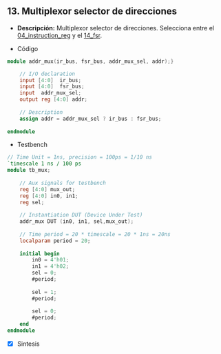 ## 13. Multiplexor selector de direcciones

- **Descripción:** Multiplexor selector de direcciones. Selecciona entre el [04_instruction_reg](04_instruction_reg.md) y el [14_fsr](14_fsr.md).

- Código
```verilog
module addr_mux(ir_bus, fsr_bus, addr_mux_sel, addr);}

	// I/O declaration
	input [4:0]  ir_bus;
	input [4:0]  fsr_bus;
	input  addr_mux_sel;
	output reg [4:0] addr;
	
	// Description
	assign addr = addr_mux_sel ? ir_bus : fsr_bus;  
	
endmodule
```

 - Testbench
```verilog
// Time Unit = 1ns, precision = 100ps = 1/10 ns
`timescale 1 ns / 100 ps  
module tb_mux; 
	
	// Aux signals for testbench
	reg [4:0] mux_out;
	reg [4:0] in0, in1;
	reg sel;
	
	// Instantiation DUT (Device Under Test)
	addr_mux DUT (in0, in1, sel,mux_out);
	
	// Time period = 20 * timescale = 20 * 1ns = 20ns
	localparam period = 20;
	
	initial begin	
		in0 = 4'h01;
		in1 = 4'h02;
		sel = 0;
		#period;
		
		sel = 1;
		#period; 
		
		sel = 0;
		#period;
	end
endmodule
```

- [x] Sintesis
